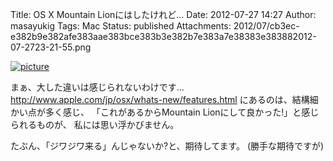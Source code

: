 Title: OS X Mountain Lionにはしたけれど…
Date: 2012-07-27 14:27
Author: masayukig
Tags: Mac
Status: published
Attachments: 2012/07/cb3ec-e382b9e382afe383aae383bce383b3e382b7e383a7e38383e383882012-07-2723-21-55.png


[![picture](https://masayukig.files.wordpress.com/2012/07/cb3ec-e382b9e382afe383aae383bce383b3e382b7e383a7e38383e383882012-07-2723-21-55.png)](https://masayukig.files.wordpress.com/2012/07/cb3ec-e382b9e382afe383aae383bce383b3e382b7e383a7e38383e383882012-07-2723-21-55.png)

まぁ、大した違いは感じられないわけです…
<http://www.apple.com/jp/osx/whats-new/features.html>
にあるのは、結構細かい点が多く感じ、
「これがあるからMountain Lionにして良かった!」と感じられるものが、
私には思い浮かびません。

たぶん、「ジワジワ来る」んじゃないか?と、期待してます。
(勝手な期待ですが)
